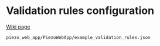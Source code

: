 # Validation rules configuration

[Wiki page](https://github.com/ukaea/piezo/wiki/WebAppDeployment#validation-rules)

`piezo_web_app/PiezoWebApp/example_validation_rules.json`
